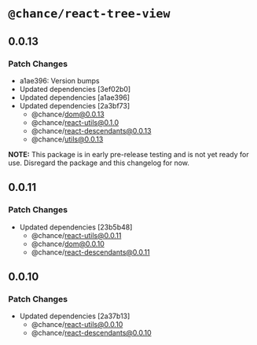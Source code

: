 # `@chance/react-tree-view`

## 0.0.13

### Patch Changes

- a1ae396: Version bumps
- Updated dependencies [3ef02b0]
- Updated dependencies [a1ae396]
- Updated dependencies [2a3bf73]
  - @chance/dom@0.0.13
  - @chance/react-utils@0.1.0
  - @chance/react-descendants@0.0.13
  - @chance/utils@0.0.13

**NOTE:** This package is in early pre-release testing and is not yet ready for use. Disregard the package and this changelog for now.

## 0.0.11

### Patch Changes

- Updated dependencies [23b5b48]
  - @chance/react-utils@0.0.11
  - @chance/dom@0.0.10
  - @chance/react-descendants@0.0.11

## 0.0.10

### Patch Changes

- Updated dependencies [2a37b13]
  - @chance/react-utils@0.0.10
  - @chance/react-descendants@0.0.10
